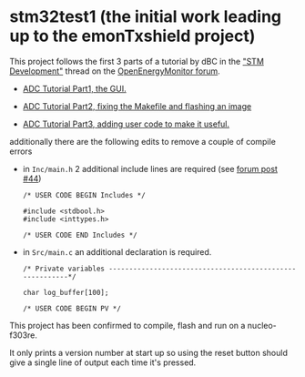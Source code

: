 # stm32test1 (the initial work leading up to the emonTxshield project)

This project follows the first 3 parts of a tutorial by dBC in the ["STM Development"](https://community.openenergymonitor.org/t/stm32-development/6815?u=pb66
) thread on the [OpenEnergyMonitor forum](https://community.openenergymonitor.org/latest?u=pb66).

- [ADC Tutorial Part1, the GUI.](https://community.openenergymonitor.org/t/stm32-development/6815/24?u=pb66)

- [ADC Tutorial Part2, fixing the Makefile and flashing an image](https://community.openenergymonitor.org/t/stm32-development/6815/38?u=pb66)

- [ADC Tutorial Part3, adding user code to make it useful.](https://community.openenergymonitor.org/t/stm32-development/6815/40?u=pb66)

additionally there are the following edits to remove a couple of compile errors

- in `Inc/main.h` 2 additional include lines are required (see [forum post #44](https://community.openenergymonitor.org/t/stm32-development/6815/44?u=pb66))
    ```
    /* USER CODE BEGIN Includes */

    #include <stdbool.h>
    #include <inttypes.h>

    /* USER CODE END Includes */
    ```
- in `Src/main.c` an additional declaration is required.
    ```
    /* Private variables ---------------------------------------------------------*/

    char log_buffer[100];

    /* USER CODE BEGIN PV */
    ```
    
This project has been confirmed to compile, flash and run on a nucleo-f303re.
    
It only prints a version number at start up so using the reset button should give a single line of output each time it's pressed.
    
